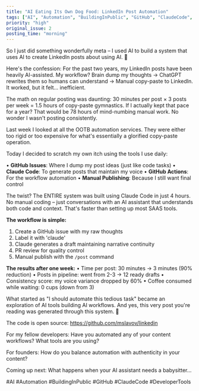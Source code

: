 ```yaml
---
title: "AI Eating Its Own Dog Food: LinkedIn Post Automation"
tags: ["AI", "Automation", "BuildingInPublic", "GitHub", "ClaudeCode", "DeveloperTools"]
priority: "high"
original_issue: 2
posting_time: "morning"
---
```


So I just did something wonderfully meta – I used AI to build a system that uses AI to create LinkedIn posts about using AI. 🤖

Here's the confession: For the past two years, my LinkedIn posts have been heavily AI-assisted. My workflow? Brain dump my thoughts → ChatGPT rewrites them so humans can understand → Manual copy-paste to LinkedIn. It worked, but it felt... inefficient.

The math on regular posting was daunting: 30 minutes per post × 3 posts per week = 1.5 hours of copy-paste gymnastics. If I actually kept that pace for a year? That would be 78 hours of mind-numbing manual work. No wonder I wasn't posting consistently.

Last week I looked at all the OOTB automation services. They were either too rigid or too expensive for what's essentially a glorified copy-paste operation.

Today I decided to scratch my own itch using the tools I use daily:

• **GitHub Issues**: Where I dump my post ideas (just like code tasks)
• **Claude Code**: To generate posts that maintain my voice 
• **GitHub Actions**: For the workflow automation
• **Manual Publishing**: Because I still want final control

The twist? The ENTIRE system was built using Claude Code in just 4 hours. No manual coding – just conversations with an AI assistant that understands both code and context. That's faster than setting up most SAAS tools.

**The workflow is simple:**
1. Create a GitHub issue with my raw thoughts
2. Label it with 'claude' 
3. Claude generates a draft maintaining narrative continuity
4. PR review for quality control
5. Manual publish with the `/post` command

**The results after one week:**
• Time per post: 30 minutes → 3 minutes (90% reduction)
• Posts in pipeline: went from 2-3 → 12 ready drafts
• Consistency score: my voice variance dropped by 60%
• Coffee consumed while waiting: 0 cups (down from 3)

What started as "I should automate this tedious task" became an exploration of AI tools building AI workflows. And yes, this very post you're reading was generated through this system. 🚀

The code is open source: https://github.com/mslavov/linkedin

For my fellow developers: Have you automated any of your content workflows? What tools are you using?

For founders: How do you balance automation with authenticity in your content?

Coming up next: What happens when your AI assistant needs a babysitter...

#AI #Automation #BuildingInPublic #GitHub #ClaudeCode #DeveloperTools